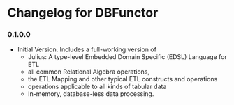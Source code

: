 ﻿# Changelog for DBFunctor

### 0.1.0.0
 - Initial Version. Includes a full-working version of 
	 - Julius: A type-level Embedded Domain Specific (EDSL) Language for ETL
	 - all common Relational Algebra operations, 
	 - the ETL Mapping and other typical ETL constructs and operations
	 - operations applicable to all kinds of tabular data
	 - In-memory, database-less data processing.
